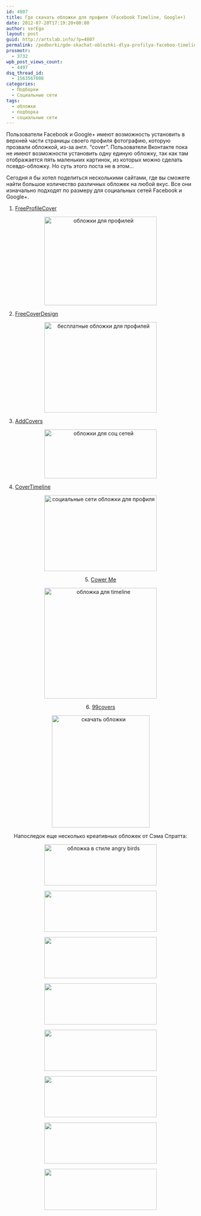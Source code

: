 ```yaml
---
id: 4807
title: Где скачать обложки для профиля (Facebook Timeline, Google+)
date: 2012-07-20T17:19:20+00:00
author: serEga
layout: post
guid: http://artslab.info/?p=4807
permalink: /podborki/gde-skachat-oblozhki-dlya-profilya-faceboo-timeline-google/
prosmotr:
  - 3732
wpb_post_views_count:
  - 4497
dsq_thread_id:
  - 1563567008
categories:
  - Подборки
  - Социальные сети
tags:
  - обложки
  - подборка
  - социальные сети
---
```

Пользователи Facebook и Google+ имеют возможность установить в верхней части страницы своего профиля фотографию, которую прозвали обложкой, из-за англ. &#8220;cover&#8221;. Пользователи Вконтакте пока не имеют возможности установить одну единую обложку, так как там отображается пять маленьких картинок, из которых можно сделать псевдо-обложку. Но суть этого поста не в этом&#8230;

Сегодня я бы хотел поделиться несколькими сайтами, где вы сможете найти большое количество различных обложек на любой вкус. Все они изначально подходят по размеру для социальных сетей Facebook и Google+.

1. [FreeProfileCover](http://freeprofilecover.com/ru/)

<center>
  <a href="http://googledrive.com/host/0B9lHVSSSdxdxd0hjdUdmRzY3Tjg/profile_covers.png"><img src="http://googledrive.com/host/0B9lHVSSSdxdxd0hjdUdmRzY3Tjg/profile_covers-300x237.png" alt="обложки для профилей" title="profile_covers" width="300" height="237" class="aligncenter size-medium wp-image-4812" srcset="http://googledrive.com/host/0B9lHVSSSdxdxd0hjdUdmRzY3Tjg/profile_covers-300x237.png 300w, http://googledrive.com/host/0B9lHVSSSdxdxd0hjdUdmRzY3Tjg/profile_covers.png 936w" sizes="(max-width: 300px) 100vw, 300px" /></a>
</center>

2. [FreeCoverDesign](http://freecoverdesign.com/)

<center>
  <a href="http://googledrive.com/host/0B9lHVSSSdxdxd0hjdUdmRzY3Tjg/covers_dlya_facebook_google.png"><img src="http://googledrive.com/host/0B9lHVSSSdxdxd0hjdUdmRzY3Tjg/covers_dlya_facebook_google-300x242.png" alt="бесплатные обложки для профилей" title="covers_dlya_facebook_google" width="300" height="242" class="aligncenter size-medium wp-image-4810" srcset="http://googledrive.com/host/0B9lHVSSSdxdxd0hjdUdmRzY3Tjg/covers_dlya_facebook_google-300x242.png 300w, http://googledrive.com/host/0B9lHVSSSdxdxd0hjdUdmRzY3Tjg/covers_dlya_facebook_google-1024x828.png 1024w, http://googledrive.com/host/0B9lHVSSSdxdxd0hjdUdmRzY3Tjg/covers_dlya_facebook_google.png 1042w" sizes="(max-width: 300px) 100vw, 300px" /></a>
</center>

3. [AddCovers](http://www.addcovers.com/)

<center>
  <a href="http://googledrive.com/host/0B9lHVSSSdxdxd0hjdUdmRzY3Tjg/oblozhki_soc_Seti.png"><img src="http://googledrive.com/host/0B9lHVSSSdxdxd0hjdUdmRzY3Tjg/oblozhki_soc_Seti-300x131.png" alt="обложки для соц сетей" title="oblozhki_soc_Seti" width="300" height="131" class="aligncenter size-medium wp-image-4811" srcset="http://googledrive.com/host/0B9lHVSSSdxdxd0hjdUdmRzY3Tjg/oblozhki_soc_Seti-300x131.png 300w, http://googledrive.com/host/0B9lHVSSSdxdxd0hjdUdmRzY3Tjg/oblozhki_soc_Seti.png 687w" sizes="(max-width: 300px) 100vw, 300px" /></a>
</center>

4. [CoverTimeline](http://covertimeline.com/)

<center>
  <a href="http://googledrive.com/host/0B9lHVSSSdxdxd0hjdUdmRzY3Tjg/skachat_oblozhki_dlya_profilya.png"><img src="http://googledrive.com/host/0B9lHVSSSdxdxd0hjdUdmRzY3Tjg/skachat_oblozhki_dlya_profilya-300x203.png" alt="социальные сети обложки для профиля" title="skachat_oblozhki_dlya_profilya" width="300" height="203" class="aligncenter size-medium wp-image-4813" srcset="http://googledrive.com/host/0B9lHVSSSdxdxd0hjdUdmRzY3Tjg/skachat_oblozhki_dlya_profilya-300x203.png 300w, http://googledrive.com/host/0B9lHVSSSdxdxd0hjdUdmRzY3Tjg/skachat_oblozhki_dlya_profilya.png 993w" sizes="(max-width: 300px) 100vw, 300px" /></a></ceeter></p>

  <p>
    5. <a href="http://cower.me/facebook-timeline-covers/categories/">Cower Me</a>
  </p>

  <p>
    <center>
      <a href="http://googledrive.com/host/0B9lHVSSSdxdxd0hjdUdmRzY3Tjg/cover_you_profile.png"><img src="http://googledrive.com/host/0B9lHVSSSdxdxd0hjdUdmRzY3Tjg/cover_you_profile-300x296.png" alt="обложка для timeline" title="cover_you_profile" width="300" height="296" class="aligncenter size-medium wp-image-4816" srcset="http://googledrive.com/host/0B9lHVSSSdxdxd0hjdUdmRzY3Tjg/cover_you_profile-300x296.png 300w, http://googledrive.com/host/0B9lHVSSSdxdxd0hjdUdmRzY3Tjg/cover_you_profile-100x100.png 100w, http://googledrive.com/host/0B9lHVSSSdxdxd0hjdUdmRzY3Tjg/cover_you_profile.png 697w" sizes="(max-width: 300px) 100vw, 300px" /></a>
    </center>
  </p>

  <p>
    6. <a href="http://99covers.com/">99covers</a>
  </p>

  <p>
    <center>
      <a href="http://googledrive.com/host/0B9lHVSSSdxdxd0hjdUdmRzY3Tjg/oblozki_facebook.png"><img src="http://googledrive.com/host/0B9lHVSSSdxdxd0hjdUdmRzY3Tjg/oblozki_facebook-261x300.png" alt="скачать обложки" title="oblozki_facebook" width="261" height="300" class="aligncenter size-medium wp-image-4817" srcset="http://googledrive.com/host/0B9lHVSSSdxdxd0hjdUdmRzY3Tjg/oblozki_facebook-261x300.png 261w, http://googledrive.com/host/0B9lHVSSSdxdxd0hjdUdmRzY3Tjg/oblozki_facebook.png 695w" sizes="(max-width: 261px) 100vw, 261px" /></a>
    </center>
  </p>

  <p>
    Напоследок еще несколько креативных обложек от Сэма Спратта:
  </p>

  <p>
    <center>
      <a href="http://googledrive.com/host/0B9lHVSSSdxdxd0hjdUdmRzY3Tjg/angry_birds_timeline.jpeg"><img src="http://googledrive.com/host/0B9lHVSSSdxdxd0hjdUdmRzY3Tjg/angry_birds_timeline-300x110.jpg" alt="обложка в стиле angry birds" title="angry_birds_timeline" width="300" height="110" class="aligncenter size-medium wp-image-4825" srcset="http://googledrive.com/host/0B9lHVSSSdxdxd0hjdUdmRzY3Tjg/angry_birds_timeline-300x110.jpg 300w, http://googledrive.com/host/0B9lHVSSSdxdxd0hjdUdmRzY3Tjg/angry_birds_timeline.jpeg 700w" sizes="(max-width: 300px) 100vw, 300px" /></a>
    </center>
  </p>

  <p>
    <center>
      <a href="http://googledrive.com/host/0B9lHVSSSdxdxd0hjdUdmRzY3Tjg/timeline_cover1.jpeg"><img src="http://googledrive.com/host/0B9lHVSSSdxdxd0hjdUdmRzY3Tjg/timeline_cover1-300x110.jpg" alt="" title="timeline_cover1" width="300" height="110" class="aligncenter size-medium wp-image-4832" srcset="http://googledrive.com/host/0B9lHVSSSdxdxd0hjdUdmRzY3Tjg/timeline_cover1-300x110.jpg 300w, http://googledrive.com/host/0B9lHVSSSdxdxd0hjdUdmRzY3Tjg/timeline_cover1.jpeg 700w" sizes="(max-width: 300px) 100vw, 300px" /></a>
    </center>
  </p>

  <p>
    <center>
      <a href="http://googledrive.com/host/0B9lHVSSSdxdxd0hjdUdmRzY3Tjg/oblozhki_facebook.jpeg"><img src="http://googledrive.com/host/0B9lHVSSSdxdxd0hjdUdmRzY3Tjg/oblozhki_facebook-300x110.jpg" alt="" title="oblozhki_facebook" width="300" height="110" class="aligncenter size-medium wp-image-4831" srcset="http://googledrive.com/host/0B9lHVSSSdxdxd0hjdUdmRzY3Tjg/oblozhki_facebook-300x110.jpg 300w, http://googledrive.com/host/0B9lHVSSSdxdxd0hjdUdmRzY3Tjg/oblozhki_facebook.jpeg 700w" sizes="(max-width: 300px) 100vw, 300px" /></a>
    </center>
  </p>

  <p>
    <center>
      <a href="http://googledrive.com/host/0B9lHVSSSdxdxd0hjdUdmRzY3Tjg/oblozhka_google_Facebook.jpeg"><img src="http://googledrive.com/host/0B9lHVSSSdxdxd0hjdUdmRzY3Tjg/oblozhka_google_Facebook-300x110.jpg" alt="" title="oblozhka_google_Facebook" width="300" height="110" class="aligncenter size-medium wp-image-4830" srcset="http://googledrive.com/host/0B9lHVSSSdxdxd0hjdUdmRzY3Tjg/oblozhka_google_Facebook-300x110.jpg 300w, http://googledrive.com/host/0B9lHVSSSdxdxd0hjdUdmRzY3Tjg/oblozhka_google_Facebook.jpeg 700w" sizes="(max-width: 300px) 100vw, 300px" /></a>
    </center>
  </p>

  <p>
    <center>
      <a href="http://googledrive.com/host/0B9lHVSSSdxdxd0hjdUdmRzY3Tjg/oblozhka_cover.jpeg"><img src="http://googledrive.com/host/0B9lHVSSSdxdxd0hjdUdmRzY3Tjg/oblozhka_cover-300x110.jpg" alt="" title="oblozhka_cover" width="300" height="110" class="aligncenter size-medium wp-image-4829" srcset="http://googledrive.com/host/0B9lHVSSSdxdxd0hjdUdmRzY3Tjg/oblozhka_cover-300x110.jpg 300w, http://googledrive.com/host/0B9lHVSSSdxdxd0hjdUdmRzY3Tjg/oblozhka_cover.jpeg 700w" sizes="(max-width: 300px) 100vw, 300px" /></a>
    </center>
  </p>

  <p>
    <center>
      <a href="http://googledrive.com/host/0B9lHVSSSdxdxd0hjdUdmRzY3Tjg/covers_facebook.jpeg"><img src="http://googledrive.com/host/0B9lHVSSSdxdxd0hjdUdmRzY3Tjg/covers_facebook-300x110.jpg" alt="" title="covers_facebook" width="300" height="110" class="aligncenter size-medium wp-image-4828" srcset="http://googledrive.com/host/0B9lHVSSSdxdxd0hjdUdmRzY3Tjg/covers_facebook-300x110.jpg 300w, http://googledrive.com/host/0B9lHVSSSdxdxd0hjdUdmRzY3Tjg/covers_facebook.jpeg 700w" sizes="(max-width: 300px) 100vw, 300px" /></a>
    </center>
  </p>

  <p>
    <center>
      <a href="http://googledrive.com/host/0B9lHVSSSdxdxd0hjdUdmRzY3Tjg/cover_for_facebook.jpeg"><img src="http://googledrive.com/host/0B9lHVSSSdxdxd0hjdUdmRzY3Tjg/cover_for_facebook-300x110.jpg" alt="" title="cover_for_facebook" width="300" height="110" class="aligncenter size-medium wp-image-4827" srcset="http://googledrive.com/host/0B9lHVSSSdxdxd0hjdUdmRzY3Tjg/cover_for_facebook-300x110.jpg 300w, http://googledrive.com/host/0B9lHVSSSdxdxd0hjdUdmRzY3Tjg/cover_for_facebook.jpeg 700w" sizes="(max-width: 300px) 100vw, 300px" /></a>
    </center>
  </p>

  <p>
    <center>
      <a href="http://googledrive.com/host/0B9lHVSSSdxdxd0hjdUdmRzY3Tjg/cover_facebook.jpeg"><img src="http://googledrive.com/host/0B9lHVSSSdxdxd0hjdUdmRzY3Tjg/cover_facebook-300x110.jpg" alt="" title="cover_facebook" width="300" height="110" class="aligncenter size-medium wp-image-4826" srcset="http://googledrive.com/host/0B9lHVSSSdxdxd0hjdUdmRzY3Tjg/cover_facebook-300x110.jpg 300w, http://googledrive.com/host/0B9lHVSSSdxdxd0hjdUdmRzY3Tjg/cover_facebook.jpeg 700w" sizes="(max-width: 300px) 100vw, 300px" /></a>
    </center>
  </p>